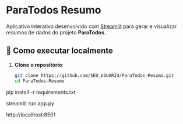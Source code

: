 # ParaTodos Resumo

Aplicativo interativo desenvolvido com [Streamlit](https://streamlit.io/) para gerar e visualizar resumos de dados do projeto **ParaTodos**.

## 🚀 Como executar localmente

1. **Clone o repositório**:
   ```bash
   git clone https://github.com/SEU_USUARIO/ParaTodos-Resumo.git
   cd ParaTodos-Resumo


pip install -r requirements.txt


streamlit run app.py


http://localhost:8501
